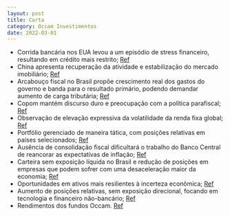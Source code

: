 ```yaml
---
layout: post
title: Carta
category: Occam Investimentos
date: 2022-03-01
---
```


- Corrida bancária nos EUA levou a um episódio de stress financeiro, resultando em crédito mais restrito;
<a href="#" onclick="search_on_pdf('Juros e Câmbio Nesse último mês, observamos uma elevação expressiva da volatilidade da renda fixa g')">Ref</a>
- China apresenta recuperação da atividade e estabilização do mercado imobiliário;
<a href="#" onclick="search_on_pdf('bancos regionais. Com relação à China, destaca-se a confirmação da recuperação da atividade, com sin')">Ref</a>
- Arcabouço fiscal no Brasil propõe crescimento real dos gastos do governo e banda para o resultado primário, podendo demandar aumento de carga tributária;
<a href="#" onclick="search_on_pdf('Brasil O arcabouço fiscal, proposto pelo Ministro da Fazenda, estabelece que os gastos do governo t')">Ref</a>
- Copom mantém discurso duro e preocupação com a política parafiscal;
<a href="#" onclick="search_on_pdf('continuou a adotar um discurso duro e, ainda que reconheça as sinalizações sobre a política fiscal, ')">Ref</a>
- Observação de elevação expressiva da volatilidade da renda fixa global;
<a href="#" onclick="search_on_pdf('Juros e Câmbio Nesse último mês, observamos uma elevação expressiva da volatilidade da renda fixa g')">Ref</a>
- Portfólio gerenciado de maneira tática, com posições relativas em países selecionados;
<a href="#" onclick="search_on_pdf('de maneira sustentável. Seguimos com um portfólio vendido em Brasil através de posições tomadas em j')">Ref</a>
- Ausência de consolidação fiscal dificultará o trabalho do Banco Central de reancorar as expectativas de inflação;
<a href="#" onclick="search_on_pdf('Central de reancorar as expectativas de inflação. Desta forma, ainda não vemos condições que permita')">Ref</a>
- Carteira sem exposição líquida no Brasil e redução de posições em empresas que podem sofrer com uma desaceleração maior da economia;
<a href="#" onclick="search_on_pdf('estamos sem exposição líquida no Brasil e reduzimos ainda mais posições em empresas que podem sofrer')">Ref</a>
- Oportunidades em ativos mais resilientes à incerteza econômica;
<a href="#" onclick="search_on_pdf('da economia. Estamos vendo oportunidades em ativos mais resilientes à incerteza econômica. Do lado e')">Ref</a>
- Aumento de posições relativas, sem exposição direcional, focando em tecnologia e financeiro não-bancário;
<a href="#" onclick="search_on_pdf('da economia. Estamos vendo oportunidades em ativos mais resilientes à incerteza econômica. Do lado e')">Ref</a>
- Rendimentos dos fundos Occam.
<a href="#" onclick="search_on_pdf('% CDI -     * Por alterações em regulamento, os fundos Occam FIC FI Ações e o Occam Long Biase')">Ref</a>
